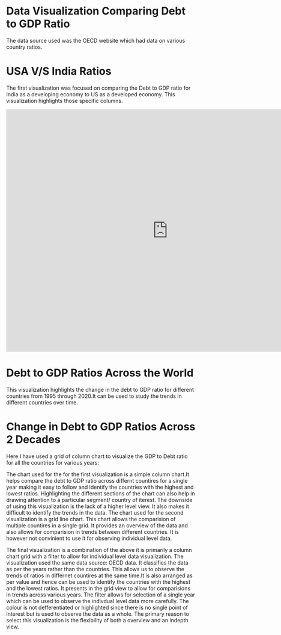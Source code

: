 # Data Visualization Comparing Debt to GDP Ratio #

The data source used was the OECD website which had data on various country ratios.

# USA V/S India Ratios #
 
 The first visualization was focused on comparing the Debt to GDP ratio for India as a developing economy to US as a developed economy. This visualization highlights those specific columns.

<iframe src="https://data.oecd.org/chart/6BlW" width="860" height="645" style="border: 0" mozallowfullscreen="true" webkitallowfullscreen="true" allowfullscreen="true"><a href="https://data.oecd.org/chart/6BlW" target="_blank">OECD Chart: General government debt, Total, % of GDP, Annual, 2017</a></iframe>

# Debt to GDP Ratios Across the World #

This visualization highlights the change in the debt to GDP ratio for different countries from 1995 through 2020.It can be used to study the trends in different countries over time.
<div class="flourish-embed flourish-chart" data-src="visualisation/8566631"><script src="https://public.flourish.studio/resources/embed.js"></script></div>

# Change in Debt to GDP Ratios Across 2 Decades #

Here I have used a grid of column chart to visualize the GDP to Debt ratio for all the countries for various years:

<div class="flourish-embed flourish-chart" data-src="visualisation/8567853"><script src="https://public.flourish.studio/resources/embed.js"></script></div>


The chart used for the for the first visualization is a simple column chart.It helps compare the debt to GDP ratio across differnt countires for a single year making it easy to follow and identify the countries with the highest and lowest ratios. Highlighting the different sections of the chart can also help in drawing attention to a particular segment/ country of iterest. The downside of using this visualization is the lack of a higher level view. It also makes it difficult to identify the trends in the data.
The chart used for the second visualization is a grid line chart. This chart allows the comparision of multiple countires in a single grid. It provides an overview of the data and also allows for comparision in trends between different countries. It is however not convinient to use it for observing individual level data.

The final visualization is a combination of the above it is primarily a column chart grid with a filter to allow for individual level data visualization. The visualization used the same data source: OECD data. It classifies the data as per the years rather than the countries. This allows us to observe the trends of ratios in differnet countires at the same time.It is also arranged as per value and hence can be used to identify the countries with the highest and the lowest ratios. It presents in the grid view to allow for comparisions in trends across various years. The filter allows for selection of a single year which can be used to observe the indivdual level data more carefully. The colour is not defferentiated or highlighted since there is no single point of interest but is used to observe the data as a whole. The primary reason to select this visualization is the flexibility of both a overview and an indepth view.
